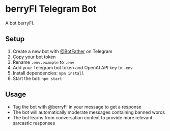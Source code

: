 # berryFI Telegram Bot

A bot berryFI.

## Setup

1. Create a new bot with [@BotFather](https://t.me/botfather) on Telegram
2. Copy your bot token
3. Rename `.env.example` to `.env`
4. Add your Telegram bot token and OpenAI API key to `.env`
5. Install dependencies: `npm install`
6. Start the bot: `npm start`

## Usage

- Tag the bot with @berryFI in your message to get a response
- The bot will automatically moderate messages containing banned words
- The bot learns from conversation context to provide more relevant sarcastic responses